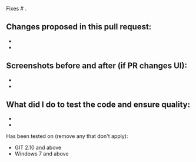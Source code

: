 Fixes # .

Changes proposed in this pull request:
 - 
 - 
 - 
 
Screenshots before and after (if PR changes UI):
-
-
-

What did I do to test the code and ensure quality:
 - 
 - 
 - 

Has been tested on (remove any that don't apply):
 - GIT 2.10 and above
 - Windows 7 and above

